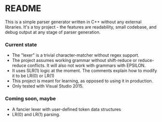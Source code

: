 # README #

This is a simple parser generator written in C++ without any external libraries. It's a toy project - the features are readability, small codebase, and debug output at any stage of parser generation.

### Current state ###

 * The "lexer" is a trivial character-matcher without regex support.
 * The project assumes working grammar without shift-reduce or reduce-reduce conflicts. It will also not work with grammars with EPSILON.
 * It uses SLR(1) logic at the moment. The comments explain how to modify it to be LR(0) or LR(1)
 * This project is meant for learning, as opposed to using it in production.
 * Only tested with Visual Studio 2015.

### Coming soon, maybe ###
 * A fancier lexer with user-defined token data structures
 * LR(0) and LR(1) parsing.
